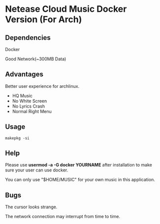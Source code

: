# Netease Cloud Music Docker Version (For Arch)

## Dependencies

Docker

Good Network(~300MB Data)

## Advantages

Better user experience for archlinux.

- HQ Music
- No White Screen
- No Lyrics Crash
- Normal Right Menu

## Usage

```
makepkg -si
```

## Help

Please use **usermod -a -G docker YOURNAME** after installation to make sure your user can use docker.

You can only use "$HOME/MUSIC" for your own music in this application.

## Bugs

The cursor looks strange.

The network connection may interrupt from time to time.
